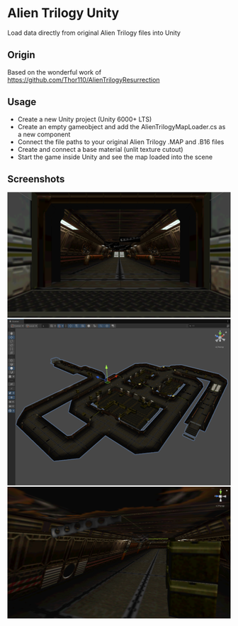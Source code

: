# Alien Trilogy Unity
Load data directly from original Alien Trilogy files into Unity

## Origin
Based on the wonderful work of https://github.com/Thor110/AlienTrilogyResurrection

## Usage
* Create a new Unity project (Unity 6000+ LTS)
* Create an empty gameobject and add the AlienTrilogyMapLoader.cs as a new component
* Connect the file paths to your original Alien Trilogy .MAP and .B16 files
* Create and connect a base material (unlit texture cutout)
* Start the game inside Unity and see the map loaded into the scene

## Screenshots
![01](screenshots/01.PNG)
![02](screenshots/02.PNG)
![03](screenshots/03.PNG)
